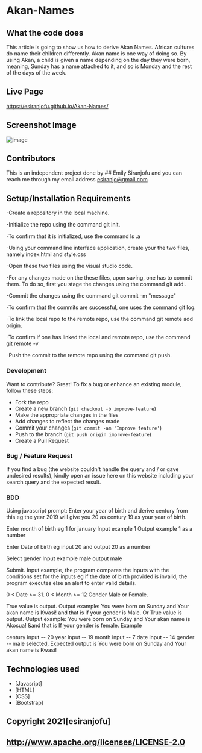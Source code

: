 # Akan-Names
## What the code does
This article is going to show us how to derive Akan Names. African cultures do name their children differently. Akan name is one way of doing so. By using Akan, a child is given a name depending on  the day they were born, meaning, Sunday has a name attached to it, and so is Monday and the rest of the days of the week.

## Live Page
https://esiranjofu.github.io/Akan-Names/

## Screenshot Image

![image](https://user-images.githubusercontent.com/93584955/147532550-853406c0-5c8d-492f-9b97-25d981241eb0.png)



## Contributors

This is an independent project done by ## Emily Siranjofu and you can reach me through my email address esiranjo@gmail.com

## Setup/Installation Requirements
-Create a repository in the local machine.

-Initialize the repo using the command git init.

-To confirm that it is initialized, use the command ls .a

-Using your command line interface application, create your the two files, namely index.html and style.css

-Open these two files using the visual studio code.

-For any changes made on the these files, upon saving, one has to commit them. To do so, first you stage the changes using the command git add .

-Commit the changes using the command git commit -m "message"

-To confirm that the commits are successful, one uses the command git log.

-To link the local repo to the remote repo, use the command git remote add origin.

-To confirm if one has linked the local and remote repo, use the command git remote -v

-Push the commit to the remote repo using the command git push.

### Development

Want to contribute? Great!
To fix a bug or enhance an existing module, follow these steps:
- Fork the repo
- Create a new branch (`git checkout -b improve-feature`)
- Make the appropriate changes in the files
- Add changes to reflect the changes made
- Commit your changes (`git commit -am 'Improve feature'`)
- Push to the branch (`git push origin improve-feature`)
- Create a Pull Request 
### Bug / Feature Request
If you find a bug (the website couldn't handle the query and / or gave undesired results), kindly open an issue here on this website including your search query and the expected result.

### BDD
Using javascript prompt:
Enter your year of birth and derive century from this eg the year 2019 will give you 20 as century 19 as your year of birth.

Enter month of birth eg 1 for january Input example 1 Output example 1 as a number

Enter Date of birth eg input 20 and output 20 as a number

Select gender Input example male output male

Submit. Input example, the program compares the inputs with the conditions set for the inputs eg if the date of birth provided is invalid, the program executes else an alert to enter valid details.

0 < Date >= 31.
0 < Month >= 12
Gender Male or Female.

True value is output. Output example: You were born on Sunday and Your akan name is Kwasi! and that is if your gender is Male. Or
True value is output. Output example: You were born on Sunday and Your akan name is Akosua! &and that is If your gender is female.
Example

century input -- 20
year input -- 19
month input -- 7
date input -- 14
gender -- male selected, Expected output is You were born on Sunday and Your akan name is Kwasi!

## Technologies used
- [Javasript]
- [HTML]
- [CSS]
- [Bootstrap]


## Copyright 2021[esiranjofu]
## http://www.apache.org/licenses/LICENSE-2.0
